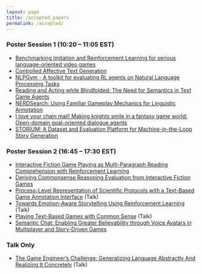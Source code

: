 ```yaml
---
layout: page
title: /accepted_papers
permalink: /accepted/
---
```


### Poster Session 1 (10:20 – 11:05 EST)
* [Benchmarking Imitation and Reinforcement Learning for serious language-oriented video games](https://wordplay-workshop.github.io/wordplay2020/pdfs/2.pdf)
* [Controlled Affective Text Generation](https://wordplay-workshop.github.io/wordplay2020/pdfs/8.pdf)
* [NLPGym - A toolkit for evaluating RL agents on Natural Language Processing Tasks](https://wordplay-workshop.github.io/wordplay2020/pdfs/13.pdf)
* [Reading and Acting while Blindfolded: The Need for Semantics in Text Game Agents](https://wordplay-workshop.github.io/wordplay2020/pdfs/12.pdf)
* [NERDSearch: Using Familiar Gameplay Mechanics for Linguistic Annotation](https://wordplay-workshop.github.io/wordplay2020/pdfs/15.pdf)
* [I love your chain mail! Making knights smile in a fantasy game world: Open-domain goal-oriented dialogue agents](https://wordplay-workshop.github.io/wordplay2020/pdfs/4.pdf)
* [STORIUM: A Dataset and Evaluation Platform for Machine-in-the-Loop Story Generation](https://wordplay-workshop.github.io/wordplay2020/pdfs/6.pdf)

### Poster Session 2 (16:45 – 17:30 EST)
* [Interactive Fiction Game Playing as Multi-Paragraph Reading Comprehension with Reinforcement Learning](https://wordplay-workshop.github.io/wordplay2020/pdfs/3.pdf)
* [Deriving Commonsense Reasoning Evaluation from Interactive Fiction Games](https://wordplay-workshop.github.io/wordplay2020/pdfs/9.pdf)
* [Process-Level Representation of Scientific Protocols with a Text-Based Game Annotation Interface](https://wordplay-workshop.github.io/wordplay2020/pdfs/10.pdf) (Talk)
* [Towards Emotion-Aware Storytelling Using Reinforcement Learning](https://wordplay-workshop.github.io/wordplay2020/pdfs/1.pdf) (Talk)
* [Playing Text-Based Games with Common Sense](https://wordplay-workshop.github.io/wordplay2020/pdfs/11.pdf) (Talk)
* [Semantic Chat: Enabling Greater Believability through Voice Avatars in Multiplayer and Story-Driven Games](https://wordplay-workshop.github.io/wordplay2020/pdfs/14.pdf)

### Talk Only
* [The Game Engineer’s Challenge: Generalizing Language Abstractly And Realizing It Concretely](https://wordplay-workshop.github.io/wordplay2020/pdfs/5.pdf) (Talk)